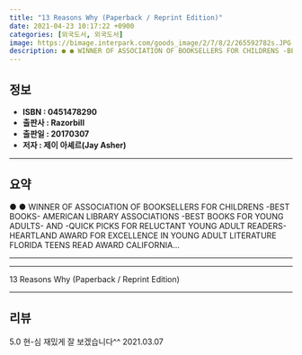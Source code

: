 ```yaml
---
title: "13 Reasons Why (Paperback / Reprint Edition)"
date: 2021-04-23 10:17:22 +0900
categories: [외국도서, 외국도서]
image: https://bimage.interpark.com/goods_image/2/7/8/2/265592782s.JPG
description: ● ● WINNER OF ASSOCIATION OF BOOKSELLERS FOR CHILDRENS -BEST BOOKS- AMERICAN LIBRARY ASSOCIATIONS -BEST BOOKS FOR YOUNG ADULTS- AND -QUICK PICKS FOR RELUCTAN
---
```


## **정보**

- **ISBN : 0451478290**
- **출판사 : Razorbill**
- **출판일 : 20170307**
- **저자 : 제이 아셰르(Jay Asher)**

------



## **요약**

●  ●  WINNER OF
ASSOCIATION OF BOOKSELLERS FOR CHILDRENS -BEST BOOKS- 
AMERICAN LIBRARY ASSOCIATIONS -BEST BOOKS FOR YOUNG ADULTS- AND -QUICK PICKS FOR RELUCTANT YOUNG ADULT READERS- 
HEARTLAND AWARD FOR EXCELLENCE IN YOUNG ADULT LITERATURE 
FLORIDA TEENS READ AWARD 
CALIFORNIA... 

------



------


13 Reasons Why (Paperback / Reprint Edition) 

------


## **리뷰** 

5.0 현-심 재밌게 잘 보겠습니다^^ 2021.03.07 <br/>
